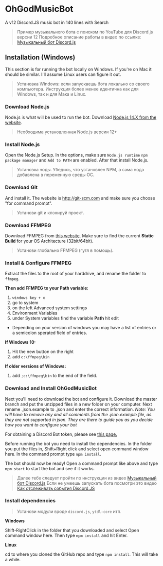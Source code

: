 # OhGodMusicBot
A v12 Discord.JS music bot in 140 lines with Search
> Пример музыкального бота с поиском по YouTube для Discord.js версии 12
> Подробное описание работы в видео по ссылке: [Музыкальный бот Discord.js](https://youtu.be/MSOtiOMe4JE)

## Installation (Windows)

This section is for running the bot locally on Windows. If you're on Mac it should be similar. I'll assume Linux users can figure it out.
> Установка Windows: если запускаешь бота локально со своего компьютера. Инструкция более менее идентична как для Windows, так и для Мака и Linux.

### Download Node.js

Node.js is what will be used to run the bot.
Download [Node.js 14.X from the website](https://nodejs.org/en/).
> Необходима установленная Node.js версии 12+

### Install Node.js

Open the Node.js Setup.
In the options, make sure `Node.js runtime` `npm package manager` and `Add to PATH` are enabled. After that install Node.js.
> Установка ноды. Убедись, что установлен NPM, а сама нода добавлена в переменную среды ОС.

### Download Git

And install it. The website is http://git-scm.com and make sure you choose "for command prompt".
> Установи git и клонируй проект.

### Download FFMPEG

Download FFMPEG from [this website](https://ffmpeg.zeranoe.com/builds/). Make sure to find the current **Static Build** for your OS Architecture (32bit/64bit).
> Установи глобально FFMPEG (гугл в помощь).

### Install & Configure FFMPEG

Extract the files to the root of your harddrive, and rename the folder to `ffmpeg`. 

**Then add FFMPEG to your Path variable:**

1. `windows key + x`
2. go to system
3. on the left Advanced system settings
4. Environment Variables
5. under System variables find the variable **Path** hit edit
  * Depending on your version of windows you may have a list of entries or a semicolon sperated field of entries. 

**If Windows 10:**

1. Hit the new button on the right
2. add `c:\ffmpeg\bin`

**If older versions of Windows:**

1. add `;c:\ffmpeg\bin` to the end of the field.

### Download and Install OhGodMusicBot

Next you'll need to download the bot and configure it.
Download the master branch and put the unzipped files in a new folder on your computer.
Next rename .json.example to .json and enter the correct information. *Note: You will have to remove any and all comments from the .json.example file, as they are not supported in json. They are there to guide you as you decide how you want to configure your bot*

For obtaining a Discord Bot token, please see [this page.](https://discordapp.com/developers/docs/intro)

Before running the bot you need to install the dependencies.
In the folder you put the files in, Shift+Right click and select open command window here.
In the command prompt type `npm install`.

The bot should now be ready!
Open a command prompt like above and type `npm start` to start the bot and see if it works.

> Далее тебе следует пройти по инструкции из видео [Музыкальный бот Discord.js](https://youtu.be/MSOtiOMe4JE)
> Если не умеешь запускать бота посмотри это видео [Как отслеживать события Discord.JS](https://youtu.be/LsJ7zkVepMc)

### Install dependencies

> Установи модули вроде `discord.js`, `ytdl-core` итп.

**Windows**

Shift-RightClick in the folder that you downloaded and select Open command window here. Then type `npm install` and hit Enter.

**Linux**

cd to where you cloned the GitHub repo and type `npm install`. This will take a while.
